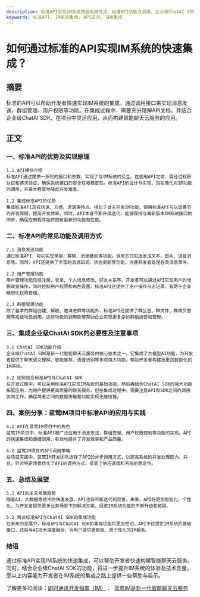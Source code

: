 ```yaml
---
description: 标准API实现IM系统快速集成方法，标准API功能与调用、企业级ChatAI SDK集成与案例分享。
keywords: 标准API, IM系统集成, API实现, SDK集成
---
```

# 如何通过标准的API实现IM系统的快速集成？

## 摘要

标准的API可以帮助开发者快速实现IM系统的集成，通过调用接口来实现消息发送、群组管理、用户权限等功能。在集成过程中，需要充分理解API文档，并结合企业级ChatAI SDK，在项目中灵活应用，从而构建智能聊天云服务的应用。

## 正文

### 一、标准API的优势及实现原理  
    1.1 API模块介绍  
    标准API通过提供一系列的接口和参数，实现了与IM系统的交互。在使用API之前，需经过权限认证和请求验证，确保系统接口的安全性和稳定性。标准API的设计与实现，旨在简化对IM功能的调用，并最大程度地降低开发难度。

    1.2 集成标准API的优势  
    集成标准API具有快速、方便、灵活等特点。相比于自主开发IM功能，使用标准API可以显著节约开发周期，提高开发效率。同时，API本身不断升级迭代，能够保持与最新版本IM系统接口的同步，确保应用程序始终拥有最新的功能和性能。

### 二、标准API的常见功能及调用方式  
    2.1 消息发送功能  
    通过标准API，可以实现单聊、群聊、消息撤回等功能。调用方式包括发送文本、图片、语音消息等。同时，API还提供了丰富的消息回调、状态更新等功能，方便开发者处理各类消息事件。

    2.2 用户管理功能  
    用户管理功能包括注册、登录、个人信息修改、好友关系等。开发者可以通过API实现用户的增删改查操作，同时控制用户权限和角色设置。标准API还提供了用户操作日志记录，有助于企业精细化权限管理。

    2.3 群组管理功能  
    除了基本的群组创建、解散、邀请进群等功能外，标准API还提供了群公告、群文件、群成员管理等高级功能调用。这些功能的调用能够帮助企业实现更复杂的群组运营和管理。

### 三、集成企业级ChatAI SDK的必要性及注意事项  
    3.1 ChatAI SDK功能介绍  
    企业级ChatAI SDK是新一代智能聊天云服务的核心技术之一。它集成了大模型AI功能，为开发者提供了聊天语义理解、智能推荐、语音识别等多项强大功能，帮助开发者构建出更加智能化的IM系统。

    3.2 如何结合标准API与ChatAI SDK  
    在开发过程中，可以采用标准API实现IM系统的基础功能，然后再结合ChatAI SDK的强大功能拓展应用，为用户提供更高质量的聊天服务。但在集成过程中，需要注意API和SDK之间的调用协同工作，确保两者之间的数据传输和功能实现无缝衔接。

### 四、案例分享：蓝莺IM项目中标准API的应用与实践  
    4.1 API在蓝莺IM项目中的角色  
    蓝莺IM项目中，标准API被广泛应用于消息发送、群组管理、用户权限控制等功能的实现。API的快速集成和便捷调用，有效地提升了开发效率和产品质量。

    4.2 蓝莺IM项目的API调用策略  
    在项目实践中，蓝莺IM开发团队选择了API的异步调用方式，以提高系统的并发处理能力。并且，针对特定场景优化了API的调用方式，提高了响应速度和系统的稳定性。

### 五、总结及展望  
    5.1 API的未来发展趋势  
    随着AI、大数据等技术的快速发展，API也将不断迭代和完善。未来，API将更加智能化、个性化，为开发者提供更多业务场景下的解决方案，促进IM系统功能的不断升级和拓展。

    5.2 再谈标准API与ChatAI SDK的集成功能  
    在未来的发展中，标准API与ChatAI SDK的集成功能将更加密切。API不仅提供IM系统的基础接口，还将与AI技术深度融合，为用户提供更智能、更个性化的IM服务。

### 结语
通过标准API实现IM系统的快速集成，可以帮助开发者快速构建智能聊天云服务。同时，结合企业级ChatAI SDK的功能，将进一步提升IM系统的体验及技术含量。愿以上内容能为开发者在IM系统的集成之路上提供一些帮助与启示。


了解更多可阅读：[即时通讯开发指南（IM）](https://lanying.link/doc/41-15-1 "即时通讯开发指南（IM）")
、 [蓝莺IM是新一代智能聊天云服务](https://www.lanyingim.com/)

  
